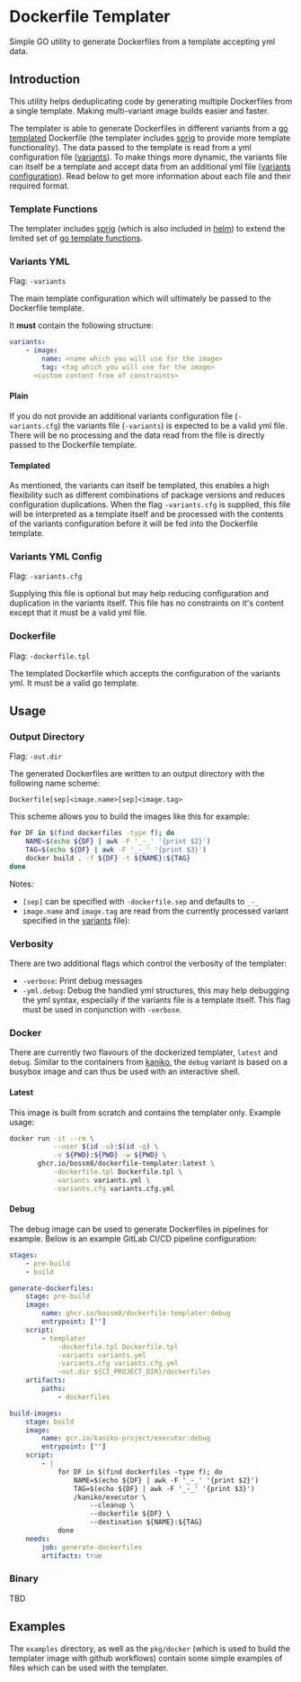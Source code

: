 # Dockerfile Templater

Simple GO utility to generate Dockerfiles from a template accepting yml data.

## Introduction

This utility helps deduplicating code by generating multiple Dockerfiles 
from a single template. Making multi-variant image builds easier and faster.

The templater is able to generate Dockerfiles in different variants from a 
[go templated](https://pkg.go.dev/text/template) Dockerfile (the templater includes
[sprig](https://github.com/Masterminds/sprig) to provide more template
functionality). The data passed to the template is read from a yml configuration
file ([variants](#variants-yml)). To make things more dynamic, the variants file
can itself be a template and accept data from an additional yml file ([variants
configuration](#variants-yml-config)).  Read below to get more information about
each file and their required format.

### Template Functions

The templater includes [sprig](https://github.com/Masterminds/sprig) (which is also
included in [helm](https://helm.sh/docs/chart_template_guide/functions_and_pipelines/))
to extend the limited set of [go template functions](https://pkg.go.dev/text/template#hdr-Functions).

### Variants YML

Flag: `-variants`

The main template configuration which will ultimately be passed to the Dockerfile
template.

It **must** contain the following structure:

```yaml
variants:
    - image:
        name: <name which you will use for the image>
        tag: <tag which you will use for the image>
      <custom content free of constraints>
```

#### Plain

If you do not provide an additional variants configuration file (`-variants.cfg`)
the variants file (`-variants`) is expected to be a valid yml file. There will
be no processing and the data read from the file is directly passed to the
Dockerfile template.

#### Templated

As mentioned, the variants can itself be templated, this enables a high
flexibility such as different combinations of package versions and reduces
configuration duplications.  When the flag `-variants.cfg` is supplied, this
file will be interpreted as a template itself and be processed with the contents
of the variants configuration before it will be fed into the Dockerfile
template.

### Variants YML Config

Flag: `-variants.cfg`

Supplying this file is optional but may help reducing configuration and duplication
in the variants itself. This file has no constraints on it's content except that
it must be a valid yml file.

### Dockerfile

Flag: `-dockerfile.tpl`

The templated Dockerfile which accepts the configuration of the variants yml. It
must be a valid go template.

## Usage

### Output Directory

Flag: `-out.dir`

The generated Dockerfiles are written to an output directory with the following
name scheme:

`Dockerfile[sep]<image.name>[sep]<image.tag>`

This scheme allows you to build the images like this for example:

```bash
for DF in $(find dockerfiles -type f); do
    NAME=$(echo ${DF} | awk -F '_-_' '{print $2}')
    TAG=$(echo ${DF} | awk -F '_-_' '{print $3}')
    docker build . -f ${DF} -t ${NAME}:${TAG}
done
```

Notes:
- `[sep]` can be specified with `-dockerfile.sep` and defaults to `_-_`
- `image.name` and `image.tag` are read from the currently processed variant 
  specified in the [variants](#variants-yml) file):


### Verbosity

There are two additional flags which control the verbosity of the templater:

- `-verbose`: Print debug messages
- `-yml.debug`: Debug the handled yml structures, this may help debugging the
                yml syntax, especially if the variants file is a template itself.
                This flag must be used in conjunction with `-verbose`.

### Docker

There are currently two flavours of the dockerized templater, `latest` and
`debug`.  Similar to the containers from
[kaniko](https://github.com/GoogleContainerTools/kaniko), the `debug` variant is
based on a busybox image and can thus be used with an interactive shell.

#### Latest

This image is built from scratch and contains the templater only. 
Example usage:

```bash
docker run -it --rm \
           --user $(id -u):$(id -g) \
           -v ${PWD}:${PWD} -w ${PWD} \
       ghcr.io/bossm8/dockerfile-templater:latest \
           -dockerfile.tpl Dockerfile.tpl \
           -variants variants.yml \
           -variants.cfg variants.cfg.yml
```

#### Debug

The debug image can be used to generate Dockerfiles in pipelines for example.
Below is an example GitLab CI/CD pipeline configuration:

```yaml
stages:
    - pre-build
    - build

generate-dockerfiles:
    stage: pre-build
    image: 
        name: ghcr.io/bossm8/dockerfile-templater:debug
        entrypoint: [""]
    script:
        - templater
            -dockerfile.tpl Dockerfile.tpl
            -variants variants.yml
            -variants.cfg variants.cfg.yml
            -out.dir ${CI_PROJECT_DIR}/dockerfiles
    artifacts:
        paths:
            - dockerfiles

build-images:
    stage: build
    image: 
        name: gcr.io/kaniko-project/executor:debug
        entrypoint: [""]
    script:
        - |
            for DF in $(find dockerfiles -type f); do
                NAME=$(echo ${DF} | awk -F '_-_' '{print $2}')
                TAG=$(echo ${DF} | awk -F '_-_' '{print $3}')
                /kaniko/executor \
                    --cleanup \
                    --dockerfile ${DF} \
                    --destination ${NAME}:${TAG}
            done
    needs:
        job: generate-dockerfiles
        artifacts: true
```

### Binary

TBD

## Examples

The `examples` directory, as well as the `pkg/docker` (which is used to build
the templater image with github workflows) contain some simple examples of files
which can be used with the templater.